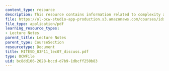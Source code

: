 ```yaml
---
content_type: resource
description: This resource contains information related to complexity and urban systems.
file: https://ol-ocw-studio-app-production.s3.amazonaws.com/courses/ids-900-doctoral-seminar-in-engineering-systems-fall-2011/bc8dd1062028bccdd7b91dbcff250b83_MITESD_83F11_lec07_discuss.pdf
file_type: application/pdf
learning_resource_types:
- Lecture Notes
parent_title: Lecture Notes
parent_type: CourseSection
resourcetype: Document
title: MITESD_83F11_lec07_discuss.pdf
type: OCWFile
uid: bc8dd106-2028-bccd-d7b9-1dbcff250b83
---
```

